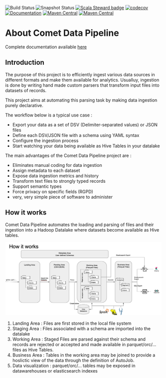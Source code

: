 ![Build Status](https://github.com/ebiznext/comet-data-pipeline/workflows/Build/badge.svg)
![Snapshot Status](https://github.com/ebiznext/comet-data-pipeline/workflows/Snapshot/badge.svg)
[![Scala Steward badge](https://img.shields.io/badge/Scala_Steward-helping-blue.svg?style=flat&logo=data:image/png;base64,iVBORw0KGgoAAAANSUhEUgAAAA4AAAAQCAMAAAARSr4IAAAAVFBMVEUAAACHjojlOy5NWlrKzcYRKjGFjIbp293YycuLa3pYY2LSqql4f3pCUFTgSjNodYRmcXUsPD/NTTbjRS+2jomhgnzNc223cGvZS0HaSD0XLjbaSjElhIr+AAAAAXRSTlMAQObYZgAAAHlJREFUCNdNyosOwyAIhWHAQS1Vt7a77/3fcxxdmv0xwmckutAR1nkm4ggbyEcg/wWmlGLDAA3oL50xi6fk5ffZ3E2E3QfZDCcCN2YtbEWZt+Drc6u6rlqv7Uk0LdKqqr5rk2UCRXOk0vmQKGfc94nOJyQjouF9H/wCc9gECEYfONoAAAAASUVORK5CYII=)](https://scala-steward.org)
[![codecov](https://codecov.io/gh/ebiznext/comet-data-pipeline/branch/master/graph/badge.svg)](https://codecov.io/gh/ebiznext/comet-data-pipeline)
[![Documentation](https://readthedocs.org/projects/comet-app/badge/?version=latest)](https://comet-app.readthedocs.io/)
[![Maven Central](https://maven-badges.herokuapp.com/maven-central/com.ebiznext/comet-spark2_2.12/badge.svg)](https://mvnrepository.com/artifact/com.ebiznext/comet-spark3_2.12)
[![Maven Central](https://maven-badges.herokuapp.com/maven-central/com.ebiznext/comet-spark2_2.12/badge.svg)](https://mvnrepository.com/artifact/com.ebiznext/comet-spark3_2.12)

# About Comet Data Pipeline

Complete documentation available [here](https://comet-app.readthedocs.io/)

## Introduction

The purpose of this project is to efficiently ingest various data
sources in different formats and make them available for analytics.
Usualluy, ingestion is done by writing hand made custom parsers that
transform input files into datasets of records.

This project aims at automating this parsing task by making data
ingestion purely declarative.

The workflow below is a typical use case :

* Export your data as a set of DSV (Delimiter-separated values) or JSON files
* Define each DSV/JSON file with a schema using YAML syntax
* Configure the ingestion process
* Start watching your data being available as Hive Tables in your  datalake


The main advantages of the Comet Data Pipeline project are :

* Eliminates manual coding for data ingestion
* Assign metadata to each dataset
* Expose data ingestion metrics and history
* Transform text files to strongly typed records
* Support semantic types
* Force privacy on specific fields (RGPD)
* very, very simple piece of software to administer

## How it works

Comet Data Pipeline automates the loading and parsing of files and
their ingestion into a Hadoop Datalake where datasets become
available as Hive tables.

![Complete Comet Data pipeline]( docs/user/assets/cdp-howitworks.png "Complete Comet Data pipeline")


1. Landing Area : Files are first stored in the local file system
2. Staging Area : Files associated with a schema are imported into the datalake
3. Working Area : Staged Files are parsed against their schema and records are rejected or accepted and made available in parquet/orc/... files as Hive Tables.
4. Business Area : Tables in the working area may be joined to provide a hoslictic view of the data through the definition of AutoJob.
5. Data visualization : parquet/orc/... tables may be exposed in datawarehouses or elasticsearch indexes


